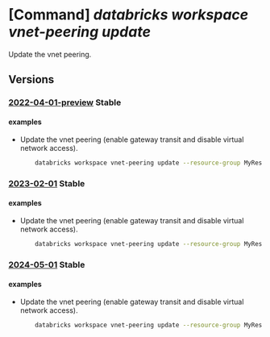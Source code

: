 # [Command] _databricks workspace vnet-peering update_

Update the vnet peering.

## Versions

### [2022-04-01-preview](/Resources/mgmt-plane/L3N1YnNjcmlwdGlvbnMve30vcmVzb3VyY2Vncm91cHMve30vcHJvdmlkZXJzL21pY3Jvc29mdC5kYXRhYnJpY2tzL3dvcmtzcGFjZXMve30vdmlydHVhbG5ldHdvcmtwZWVyaW5ncy97fQ==/2022-04-01-preview.xml) **Stable**

<!-- mgmt-plane /subscriptions/{}/resourcegroups/{}/providers/microsoft.databricks/workspaces/{}/virtualnetworkpeerings/{} 2022-04-01-preview -->

#### examples

- Update the vnet peering (enable gateway transit and disable virtual network access).
    ```bash
        databricks workspace vnet-peering update --resource-group MyResourceGroup --workspace-name MyWorkspace -n MyPeering --allow-gateway-transit --allow-virtual-network-access false
    ```

### [2023-02-01](/Resources/mgmt-plane/L3N1YnNjcmlwdGlvbnMve30vcmVzb3VyY2Vncm91cHMve30vcHJvdmlkZXJzL21pY3Jvc29mdC5kYXRhYnJpY2tzL3dvcmtzcGFjZXMve30vdmlydHVhbG5ldHdvcmtwZWVyaW5ncy97fQ==/2023-02-01.xml) **Stable**

<!-- mgmt-plane /subscriptions/{}/resourcegroups/{}/providers/microsoft.databricks/workspaces/{}/virtualnetworkpeerings/{} 2023-02-01 -->

#### examples

- Update the vnet peering (enable gateway transit and disable virtual network access).
    ```bash
        databricks workspace vnet-peering update --resource-group MyResourceGroup --workspace-name MyWorkspace -n MyPeering --allow-gateway-transit --allow-virtual-network-access false
    ```

### [2024-05-01](/Resources/mgmt-plane/L3N1YnNjcmlwdGlvbnMve30vcmVzb3VyY2Vncm91cHMve30vcHJvdmlkZXJzL21pY3Jvc29mdC5kYXRhYnJpY2tzL3dvcmtzcGFjZXMve30vdmlydHVhbG5ldHdvcmtwZWVyaW5ncy97fQ==/2024-05-01.xml) **Stable**

<!-- mgmt-plane /subscriptions/{}/resourcegroups/{}/providers/microsoft.databricks/workspaces/{}/virtualnetworkpeerings/{} 2024-05-01 -->

#### examples

- Update the vnet peering (enable gateway transit and disable virtual network access).
    ```bash
        databricks workspace vnet-peering update --resource-group MyResourceGroup --workspace-name MyWorkspace -n MyPeering --allow-gateway-transit --allow-virtual-network-access false
    ```
